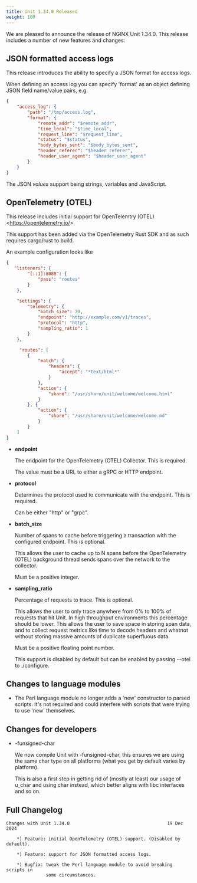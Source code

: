 ```yaml
---
title: Unit 1.34.0 Released
weight: 100
---
```


We are pleased to announce the release of NGINX Unit 1.34.0. This release
includes a number of new features and changes:

## JSON formatted access logs

This release introduces the ability to specify a JSON format for access logs.

When defining an access log you can specify 'format' as an object defining
JSON field name/value pairs, e.g.

```json
{
    "access_log": {
        "path": "/tmp/access.log",
        "format": {
            "remote_addr": "$remote_addr",
            "time_local": "$time_local",
            "request_line": "$request_line",
            "status": "$status",
            "body_bytes_sent": "$body_bytes_sent",
            "header_referer": "$header_referer",
            "header_user_agent": "$header_user_agent"
        }
    }
}
```

The JSON *values* support being strings, variables and JavaScript.

## OpenTelemetry (OTEL)

This release includes initial support for OpenTelemtry (OTEL)
\<<https://opentelemetry.io/>>

This support has been added via the OpenTelemetry Rust SDK and as such
requires cargo/rust to build.

An example configuration looks like

```json
{
   "listeners": {
        "[::1]:8080": {
            "pass": "routes"
        }
    },

    "settings": {
        "telemetry": {
            "batch_size": 20,
            "endpoint": "http://example.com/v1/traces",
            "protocol": "http",
            "sampling_ratio": 1
        }
    },

     "routes": [
        {
            "match": {
                "headers": {
                    "accept": "*text/html*"
                }
            },
            "action": {
                "share": "/usr/share/unit/welcome/welcome.html"
            }
        }, {
            "action": {
                "share": "/usr/share/unit/welcome/welcome.md"
            }
        }
    ]
}
```

- **endpoint**

  The endpoint for the OpenTelemetry (OTEL) Collector. This is required.

  The value must be a URL to either a gRPC or HTTP endpoint.

- **protocol**

  Determines the protocol used to communicate with the endpoint. This is
  required.

  Can be either "http" or "grpc".

- **batch_size**

  Number of spans to cache before triggering a transaction with the
  configured endpoint. This is optional.

  This allows the user to cache up to N spans before the OpenTelemetry
  (OTEL) background thread sends spans over the network to the collector.

  Must be a positive integer.

- **sampling_ratio**

  Percentage of requests to trace. This is optional.

  This allows the user to only trace anywhere from 0% to 100% of requests
  that hit Unit. In high throughput environments this percentage should be
  lower. This allows the user to save space in storing span data, and to
  collect request metrics like time to decode headers and whatnot without
  storing massive amounts of duplicate superfluous data.

  Must be a positive floating point number.

  This support is disabled by default but can be enabled by passing --otel
  to ./configure.

## Changes to language modules

- The Perl language module no longer adds a 'new' constructor to parsed
  scripts. It's not required and could interfere with scripts that were
  trying to use 'new' themselves.

## Changes for developers

- -funsigned-char

  We now compile Unit with -funsigned-char, this ensures we are using the
  same char type on all platforms (what you get by default varies by
  platform).

  This is also a first step in getting rid of (mostly at least) our usage of
  u_char and using char instead, which better aligns with libc interfaces and
  so on.

## Full Changelog

```none
Changes with Unit 1.34.0                                     19 Dec 2024

    *) Feature: initial OpenTelemetry (OTEL) support. (Disabled by default).

    *) Feature: support for JSON formatted access logs.

    *) Bugfix: tweak the Perl language module to avoid breaking scripts in
               some circumstances.
```
